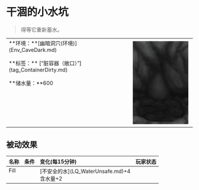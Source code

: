 # 干涸的小水坑  
> 得等它重新蓄水。  
  
<table class="table table-bordered" data-toggle="table"  data-show-header="false"><thead style="display:none"><tr ><th  style="width:50%;text-align:left;vertical-align:top;"  >title</th><th  style="width:50%;text-align:left;vertical-align:top;"  ></th></tr></thead><tr ><td  style="width:50%;text-align:left;vertical-align:top;"  >**环境：**[幽暗洞穴(环境)](Env_CaveDark.md)<br><br>**标签：**	[“脏容器（敞口）”](tag_ContainerDirty.md)<br><br>**储水量：**600</td><td  style="width:50%;text-align:left;vertical-align:top;"  ><div style="float:right; margin:5px"><div class="gamecard" style="width:150px; height:225px;"><a href="CavePuddle.md" style="color:black"><img decoding="async" src="../wiki/Sprite/CavePuddleDry.png" class="cardimage" style="max-width:150px;max-height:225px;"><span style="font-size: 25px;">干涸的小水坑</span></a></div></div></td></tr></tbody></table>  
  
## 被动效果  
<table class="table table-bordered" data-toggle="table"  ><thead style=""><tr ><th  style="text-align:left;vertical-align:top;"  >名称</th><th  style="text-align:left;vertical-align:top;"  data-sortable="true"  >条件</th><th  style="text-align:left;vertical-align:top;"  >变化(每15分钟)</th><th  style="text-align:left;vertical-align:top;"  data-sortable="true"  >玩家状态</th></tr></thead><tr ><td  style="text-align:left;vertical-align:top;"  >Fill</td><td  style="text-align:left;vertical-align:top;"  ></td><td  style="text-align:left;vertical-align:top;"  >[不安全的水](LQ_WaterUnsafe.md)+4<br>含水量+2</td><td  style="text-align:left;vertical-align:top;"  ></td></tr></tbody></table>  
  


<script>document.title="干涸的小水坑 - 卡牌生存百科 Card Survival Wiki";</script>